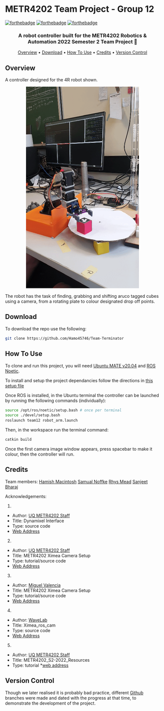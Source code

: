 # METR4202 Team Project - Group 12
  
[![forthebadge](https://forthebadge.com/images/badges/powered-by-electricity.svg)](https://forthebadge.com)
[![forthebadge](https://forthebadge.com/images/badges/for-robots.svg)](https://forthebadge.com)
[![forthebadge](https://forthebadge.com/images/badges/built-with-love.svg)](https://forthebadge.com)

  

<h3 align="center">A robot controller built for the METR4202 Robotics & Automation 2022 Semester 2 Team Project 🤖</a></h3>

<p align="center">
  <a href="#Overview">Overview</a> •
  <a href="#download">Download</a> •
  <a href="#how-to-use">How To Use</a> •
  <a href="#credits">Credits</a> •
  <a href="#version-control">Version Control</a>
</p>

## Overview

A controller designed for the 4R robot shown. 

<p align="center">
  <img src="20221023_151510_1.gif" alt="animated" />
</p>

The robot has the task of finding, grabbing and shifting aruco tagged cubes using a camera, from a rotating plate to colour designated drop off points.  


## Download
To download the repo use the following:

```bash
git clone https://github.com/Hamo45746/Team-Terminator
```

## How To Use

To clone and run this project, you will need [Ubuntu MATE v20.04](https://ubuntu-mate.org/blog/ubuntu-mate-focal-fossa-release-notes/) and [ROS Noetic](http://wiki.ros.org/noetic/Installation/Ubuntu).

To install and setup the project dependancies follow the directions in [this setup file](https://github.com/UQ-METR4202/METR4202_S2-2022_Resources/blob/main/RPi4_Setup.md) 

Once ROS is installed, in the Ubuntu terminal the controller can be launched by running the following commands (individually):

```bash
source /opt/ros/noetic/setup.bash # once per terminal
source ./devel/setup.bash
roslaunch team12 robot_arm.launch
```
Then, in the workspace run the terminal command:

```bash
catkin build
```

Once the first camera image window appears, press spacebar to make it colour, then the controller will run.

## Credits

Team members:
[Hamish Macintosh](https://github.com/Hamo45746)
[Samual Noffke](https://github.com/noff04)
[Rhys Mead](https://github.com/RhysM23)
[Sanjeet Bharaj](https://github.com/sanjeetsb)

Acknowledgements:

1. 

   * Author: [UQ METR4202 Staff](https://github.com/UQ-METR4202)
   * Title: Dynamixel Interface
   * Type: source code
   * [Web Address](https://github.com/UQ-METR4202/dynamixel_interface)

2.  

   * Author: [UQ METR4202 Staff](https://github.com/UQ-METR4202)
   * Title: METR4202 Ximea Camera Setup
   * Type: tutorial/source code
   * [Web Address](https://github.com/UQ-METR4202/metr4202_ximea_ros)

3. 

   * Author: [Miguel Valencia](https://github.com/miggyval)
   * Title: METR4202 Ximea Camera Setup
   * Type: tutorial/source code
   * [Web Address](https://github.com/miggyval/metr4202_ximea_tutorial)

4.  

   * Author: [WaveLab](https://github.com/wavelab)
   * Title: Ximea_ros_cam
   * Type: source code
   * [Web Address](https://github.com/wavelab/ximea_ros_cam.git)

5. 

   * Author: [UQ METR4202 Staff](https://github.com/UQ-METR4202)
   * Title: METR4202_S2-2022_Resources
   * Type: tutorial
   *[web address](https://github.com/UQ-METR4202/METR4202_S2-2022_Resources/blob/main/RPi4_Setup.md)

## Version Control

Though we later realised it is probably bad practice, different [Github](https://github.com/Hamo45746/Team-Terminator) branches were made and dated with the progress at that time, to demonstrate the development of the project.
